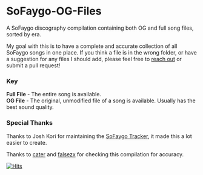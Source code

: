 # SoFaygo-OG-Files
A SoFaygo discography compilation containing both OG and full song files, sorted by era.

My goal with this is to have a complete and accurate collection of all SoFaygo songs in one place. If you think a file is in the wrong folder, or have a suggestion for any files I should add, please feel free to [reach out](https://discordapp.com/users/309659916858294273) or submit a pull request!

### Key
**Full File** - The entire song is available. <br/>
**OG File**	- The original, unmodified file of a song is available. Usually has the best sound quality.

### Special Thanks
Thanks to Josh Kori for maintaining the [SoFaygo Tracker](https://docs.google.com/spreadsheets/u/0/d/1HISW5L6rWvEW-ZtHrUQRBbjwfOYTrTuzi5fgPkwtObQ/htmlview), it made this a lot easier to create.

Thanks to [cater](https://discordapp.com/users/104367307152695296) and [falsezx](https://discordapp.com/users/368613992148762635) for checking this compilation for accuracy.

[![Hits](https://hits.seeyoufarm.com/api/count/incr/badge.svg?url=https%3A%2F%2Fgithub.com%2FHeyItsMicro%2FSoFaygo-OG-Files&count_bg=%2379C83D&title_bg=%23555555&icon=&icon_color=%23E7E7E7&title=hits&edge_flat=false)](https://hits.seeyoufarm.com)
